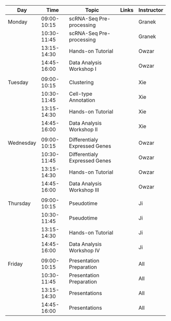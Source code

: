 | Day       |        Time | Topic                         | Links | Instructor |
|-----------|-------------|-------------------------------|-------|------------|
| Monday    | 09:00-10:15 | scRNA-Seq Pre-processing      |       | Granek     |
|           | 10:30-11:45 | scRNA-Seq Pre-processing      |       | Granek     |
|           | 13:15-14:30 | Hands-on Tutorial             |       | Owzar      |
|           | 14:45-16:00 | Data Analysis Workshop I      |       | Owzar      |
|           |             |                               |       |            |
| Tuesday   | 09:00-10:15 | Clustering                    |       | Xie        |
|           | 10:30-11:45 | Cell-type Annotation          |       | Xie        |
|           | 13:15-14:30 | Hands-on Tutorial             |       | Xie        |
|           | 14:45-16:00 | Data Analysis Workshop II     |       | Xie        |
|           |             |                               |       |            |
| Wednesday | 09:00-10:15 | Differentialy Expressed Genes |       | Owzar      |
|           | 10:30-11:45 | Differentialy Expressed Genes |       | Owzar      |
|           | 13:15-14:30 | Hands-on Tutorial             |       | Owzar      |
|           | 14:45-16:00 | Data Analysis Workshop III    |       | Owzar      |
|           |             |                               |       |            |
| Thursday  | 09:00-10:15 | Pseudotime                    |       | Ji         |
|           | 10:30-11:45 | Pseudotime                    |       | Ji         |
|           | 13:15-14:30 | Hands-on Tutorial             |       | Ji         |
|           | 14:45-16:00 | Data Analysis Workshop IV     |       | Ji         |
|           |             |                               |       |            |
| Friday    | 09:00-10:15 | Presentation Preparation      |       | All        |
|           | 10:30-11:45 | Presentation Preparation      |       | All        |
|           | 13:15-14:30 | Presentations                 |       | All        |
|           | 14:45-16:00 | Presentations                 |       | All        |



























         
